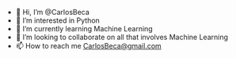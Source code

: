- 👋 Hi, I’m @CarlosBeca
- 👀 I’m interested in Python
- 🌱 I’m currently learning Machine Learning
- 💞️ I’m looking to collaborate on all that involves Machine Learning
- 📫 How to reach me CarlosBeca@gmail.com

<!---
CarlosBeca/CarlosBeca is a ✨ special ✨ repository because its `README.md` (this file) appears on your GitHub profile.
You can click the Preview link to take a look at your changes.
--->
